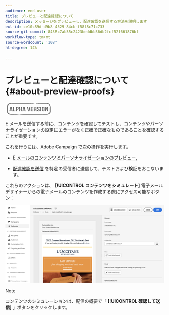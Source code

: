```yaml
---
audience: end-user
title: プレビューと配達確認について
description: メッセージをプレビューし、配達確認を送信する方法を説明します
exl-id: ce10c89d-d9b8-4529-84cb-f58f8c71c733
source-git-commit: 8438c7ab35c2423beddbb36db2fcf52f661876bf
workflow-type: tm+mt
source-wordcount: '108'
ht-degree: 14%

---
```


# プレビューと配達確認について {#about-preview-proofs}

![](../assets/do-not-localize/badge.png)

E メールを送信する前に、コンテンツを確認してテストし、コンテンツやパーソナライゼーションの設定にエラーがなく正確で正確なものであることを確認することが重要です。

これを行うには、Adobe Campaign で次の操作を実行します。

* [E メールのコンテンツとパーソナライゼーションのプレビュー](#preview),

<!--* [Check the email rendering](#rendering) in popular desktop, mobile and web-based clients,-->
* [配達確認を送信](#send-proofs) を特定の受信者に送信して、テストおよび検証をおこないます。

これらのアクションは、 **[!UICONTROL コンテンツをシミュレート]** 電子メールデザイナーからの電子メールのコンテンツを作成する際にアクセス可能なボタン：

![](assets/simulate.png)

>[!NOTE]
>
>コンテンツのシミュレーションは、配信の概要で「 **[!UICONTROL 確認して送信]** 」ボタンをクリックします。
